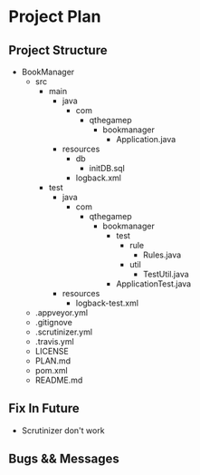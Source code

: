 # Project Plan

## Project Structure
* BookManager
    * src
        * main
            * java
                * com
                    * qthegamep
                        * bookmanager
                            * Application.java
            * resources
                * db
                    * initDB.sql
                * logback.xml
        * test
            * java
                * com
                    * qthegamep
                        * bookmanager
                            * test
                                * rule
                                    * Rules.java
                                * util
                                    * TestUtil.java
                            * ApplicationTest.java
            * resources
                * logback-test.xml
    * .appveyor.yml
    * .gitignove
    * .scrutinizer.yml
    * .travis.yml
    * LICENSE
    * PLAN.md
    * pom.xml
    * README.md

## Fix In Future
* Scrutinizer don't work

## Bugs && Messages
